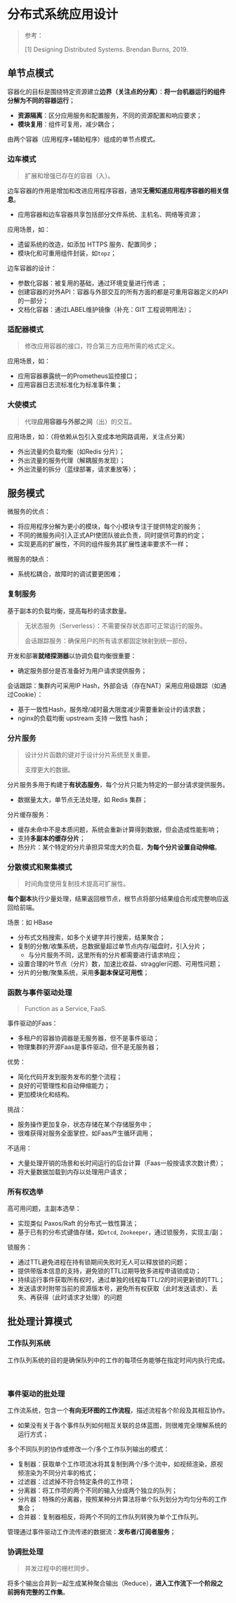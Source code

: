 # 分布式系统应用设计

> 参考：
>
> [1] Designing Distributed Systems. Brendan Burns, 2019.

## 单节点模式

容器化的目标是围绕特定资源建立**边界（关注点的分离）**：**将一台机器运行的组件分解为不同的容器运行**；

- **资源隔离**：区分应用服务和配置服务，不同的资源配置和响应要求；
- **模块复用**：组件可复用，减少耦合；

由两个容器（应用程序+辅助程序）组成的单节点模式。

### 边车模式

> 扩展和增强已存在的容器（入）。

边车容器的作用是增加和改进应用程序容器，通常**无需知道应用程序容器的相关信息**。

- 应用容器和边车容器共享包括部分文件系统、主机名、网络等资源；

应用场景，如：

- 遗留系统的改造，如添加 HTTPS 服务、配置同步；
- 模块化和可重用组件封装，如`topz`；

边车容器的设计：

- 参数化容器：被复用的基础，通过环境变量进行传递 ；
- 创建容器的对外API：容器与外部交互的所有方面的都是可重用容器定义的API的一部分；
- 文档化容器：通过LABEL维护镜像（补充：GIT 工程说明用法）；



### 适配器模式

> 修改应用容器的接口，符合第三方应用所需的格式定义。

应用场景，如：

- 应用容器暴露统一的Prometheus监控接口；
- 应用容器日志流标准化为标准事件集；



### 大使模式

> 代理**应用容器与外部之间**（出）的交互。

应用场景，如：（将依赖从包引入变成本地网路调用，关注点分离）

- 外出流量的负载均衡（如Redis 分片）；
- 外出流量的服务代理（解耦服务发现）；
- 外出流量的拆分（蓝绿部署，请求重放等）；



## 服务模式

微服务的优点：

- 将应用程序分解为更小的模块，每个小模块专注于提供特定的服务；
- 不同的微服务间引入正式API使团队彼此负责，同时提供可靠的约定；
- 实现更高的扩展性，不同的组件服务其扩展性速率要求不一样；

微服务的缺点：

- 系统松耦合，故障时的调试要更困难；



### 复制服务

基于副本的负载均衡，提高每秒的请求数量。

> 无状态服务（Serverless）：不需要保存状态即可正常运行的服务。
>
> 会话跟踪服务：确保用户的所有请求都固定映射到统一部份。

开发和部署**就绪探测器**以协调负载均衡很重要：

- 确定服务部分是否准备好为用户请求提供服务；

会话跟踪：集群内可采用IP Hash，外部会话（存在NAT）采用应用级跟踪（如通过Cookie）：

- 基于一致性Hash，服务增/减时最大限度减少需要重新设计的请求数；
- nginx的负载均衡 upstream 支持 一致性 hash；



### 分片服务

> 设计分片函数的键对于设计分片系统至关重要。
>
> 支撑更大的数据。

分片服务多用于构建于**有状态服务**，每个分片只能为特定的一部分请求提供服务。

- 数据量太大，单节点无法处理，如 Redis 集群；

分片缓存服务：

- 缓存未命中不是本质问题，系统会重新计算得到数据，但会造成性能影响；
- 支持**多副本的缓存分片**；
- 热分片：某个特定的分片承担异常庞大的负载，**为每个分片设置自动伸缩**。



### 分散模式和聚集模式

> 时间角度使用复制技术提高可扩展性。

**每个副本**执行少量处理，结果返回根节点，根节点将部分结果组合形成完整响应返回给前端。

场景：如 HBase

- 分布式文档搜索，如多个关键字并行搜索，结果聚合；
- 复制的分散/收集系统，总数据量超过单节点内存/磁盘时，引入分片；
  - 与分片服务不同，这里所有的分片都需要进行请求响应；
- 设置合理的叶节点（分片）数，加速比收益、straggler问题、可用性问题；
- 分片的分散/聚集系统，采用**多副本保证可用性**；



### 函数与事件驱动处理

> Function as a Service, FaaS.

事件驱动的Faas：

- 多租户的容器协调器是无服务器，但不是事件驱动；
- 物理集群的开源Faas是事件驱动，但不是无服务器；

优势：

- 简化代码开发到服务发布的整个流程；
- 良好的可管理性和自动伸缩能力；
- 更加模块化和结构。

挑战：

- 服务操作更加复杂，状态存储在某个存储服务中；
- 很难获得对服务全面掌控，如Faas产生循环调用；

不适用：

- 大量处理开销的场景和长时间运行的后台计算（Faas一般按请求次数计费）；
- 将大量数据加载到内存以处理用户请求；



### 所有权选举

高可用问题，主副本选举：

- 实现类似 Paxos/Raft 的分布式一致性算法；
- 基于已有的分布式键值存储，如`etcd`, `Zookeeper`，通过锁服务，实现主/副；

锁服务：

- 通过TTL避免进程在持有锁期间失败时无人可以释放锁的问题；
- 提供带版本信息的支持，避免锁的TTL过期导致多进程申请锁成功；
- 持续运行事件获取所有权时，通过单独的线程每TTL/2的时间更新锁的TTL；
- 发送请求时附带当前的资源版本号，避免所有权获取（此时发送请求）、丢失、再获得（此时请求才处理）的问题



## 批处理计算模式

### 工作队列系统

工作队列系统的目的是确保队列中的工作的每项任务能够在指定时间内执行完成。

​      

### 事件驱动的批处理

工作流系统，包含一个**有向无环图的工作流程**，描述流程各个阶段及其相互协作。

- 如果没有关于各个事件队列如何相互关联的总体蓝图，则很难完全理解系统的运行方式；

多个不同队列的协作或修改一个/多个工作队列输出的模式：

- 复制器：获取单个工作项流冰将其复制到两个/多个流中，如视频渲染，原视频渲染为不同分片率的格式；
- 过滤器：过滤掉不符合特定条件的工作项；
- 分离器：将工作项的两个不同的输入分成两个独立的队列；
- 分片器：特殊的分离器，按照某种分片算法将单个队列划分为均匀分布的工作集合；
- 合并器：复制器相反，将两个不同的工作队列转换为单个工作队列。

管理通过事件驱动工作流传递的数据流：**发布者/订阅者服务**；

### 协调批处理

> 并发过程中的栅栏同步。

将多个输出合并到一起生成某种聚合输出（Reduce），**进入工作流下一个阶段之前拥有完整的工作集**。